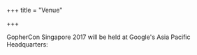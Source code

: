 +++
title = "Venue"

+++

GopherCon Singapore 2017 will be held at Google's Asia Pacific Headquarters:
